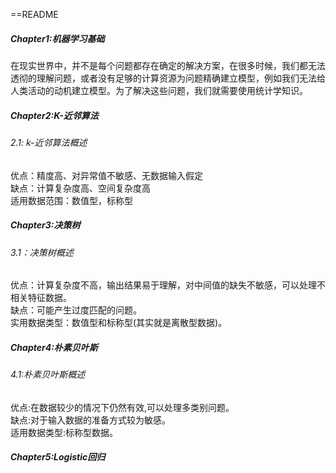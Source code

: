 ==README

#####  Chapter1:机器学习基础

在现实世界中，并不是每个问题都存在确定的解决方案，在很多时候，我们都无法透彻的理解问题，或者没有足够的计算资源为问题精确建立模型，例如我们无法给人类活动的动机建立模型。为了解决这些问题，我们就需要使用统计学知识。<br>

#####  Chapter2:K-近邻算法

###### 2.1: k-近邻算法概述

优点：精度高、对异常值不敏感、无数据输入假定<br>
缺点：计算复杂度高、空间复杂度高<br>
适用数据范围：数值型，标称型<br>

##### Chapter3:决策树

###### 3.1：决策树概述

优点：计算复杂度不高，输出结果易于理解，对中间值的缺失不敏感，可以处理不相关特征数据。<br>
缺点：可能产生过度匹配的问题。<br>
实用数据类型：数值型和标称型(其实就是离散型数据)。<br>

##### Chapter4:朴素贝叶斯

###### 4.1:朴素贝叶斯概述

优点:在数据较少的情况下仍然有效,可以处理多类别问题。<br>
缺点:对于输入数据的准备方式较为敏感。<br>
适用数据类型:标称型数据。<br>

##### Chapter5:Logistic回归






